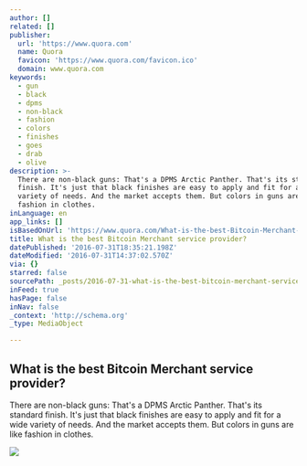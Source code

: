 ```yaml
---
author: []
related: []
publisher:
  url: 'https://www.quora.com'
  name: Quora
  favicon: 'https://www.quora.com/favicon.ico'
  domain: www.quora.com
keywords:
  - gun
  - black
  - dpms
  - non-black
  - fashion
  - colors
  - finishes
  - goes
  - drab
  - olive
description: >-
  There are non-black guns: That's a DPMS Arctic Panther. That's its standard
  finish. It's just that black finishes are easy to apply and fit for a wide
  variety of needs. And the market accepts them. But colors in guns are like
  fashion in clothes.
inLanguage: en
app_links: []
isBasedOnUrl: 'https://www.quora.com/What-is-the-best-Bitcoin-Merchant-service-provider'
title: What is the best Bitcoin Merchant service provider?
datePublished: '2016-07-31T18:35:21.198Z'
dateModified: '2016-07-31T14:37:02.570Z'
via: {}
starred: false
sourcePath: _posts/2016-07-31-what-is-the-best-bitcoin-merchant-service-provider.md
inFeed: true
hasPage: false
inNav: false
_context: 'http://schema.org'
_type: MediaObject

---
```

<article style=""><h1>What is the best Bitcoin Merchant service provider?</h1><p>There are non-black guns: That's a DPMS Arctic Panther. That's its standard finish. It's just that black finishes are easy to apply and fit for a wide variety of needs. And the market accepts them. But colors in guns are like fashion in clothes.</p><img src="https://qsf.ec.quoracdn.net/-images.new_grid.fb_share_default.pnge6dde9cfa6e03c43.png" /></article>